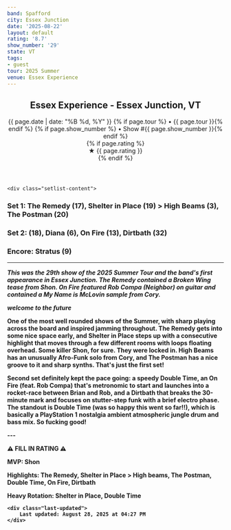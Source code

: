 ```yaml
---
band: Spafford
city: Essex Junction
date: '2025-08-22'
layout: default
rating: '8.7'
show_number: '29'
state: VT
tags:
- guest
tour: 2025 Summer
venue: Essex Experience
---
```


<article class="show-card">
    <header class="show-header">
        <h1>Essex Experience - Essex Junction, VT</h1>
        <div class="show-meta">
            {{ page.date | date: "%B %d, %Y" }}
            {% if page.tour %} • {{ page.tour }}{% endif %}
            {% if page.show_number %} • Show #{{ page.show_number }}{% endif %}
        </div>
        {% if page.rating %}
        <div class="show-rating">★ {{ page.rating }}</div>
        {% endif %}
    </header>
    
    <div class="setlist-content">
<h3 class="setlist-header"><strong>Set 1:</strong>  <span class="jam-entry jam-tooltip jam-link" data-tooltip="<strong>Timing:</strong> 17:41<br><strong>Notes:</strong> An open-air train ride through mountains just before dawn, with a sprawling sunrise. 
" data-url="/jam-chart/?filter=The Remedy">The Remedy</span> (17), <strong class="highlighted-jam jam-tooltip jam-link" data-tooltip="<strong>Timing:</strong> 19:04<br><strong>Notes:</strong> A slick, saturated groove sprouts with the help of ever-consistent Shon, loops hanging overhead before building with bite. Some delicate, serene playing stumbles into another lowkey groove to close. 
" data-url="/jam-chart/?filter=Shelter in Place">Shelter in Place</strong> (19) > <span class="jam-entry jam-tooltip jam-link" data-tooltip="<strong>Timing:</strong> 3:26<br><strong>Notes:</strong> A whirring, Afro-Funk solo from Cory and tight throughout.
" data-url="/jam-chart/?filter=High Beams">High Beams</span> (3), <span class="jam-entry jam-tooltip jam-link" data-tooltip="<strong>Timing:</strong> 20:20<br><strong>Notes:</strong> Funky with some sharp synths and a screeching close. 
" data-url="/jam-chart/?filter=The Postman">The Postman</span> (20)</h3>
<h3 class="setlist-header"><strong>Set 2:</strong>  <strong class="highlighted-jam jam-tooltip jam-link" data-tooltip="<strong>Timing:</strong> 18:02<br><strong>Notes:</strong> PlayStation 1 nostalgia ambient atmospheric jungle drum and bass mix.

(Truly inspired, up-tempo drum and bass. Easily one of the best versions this year.)
" data-url="/jam-chart/?filter=Double Time">Double Time</strong> (18), Diana (6), <span class="jam-entry jam-tooltip jam-link" data-tooltip="<strong>Timing:</strong> 13:58<br><strong>Notes:</strong> Feat. Rob Compa on guitar. Starts out with a metronomic groove before turning spacey and dancey. Some cool sheets of sonic rain from Cory launch them into a rocket-race between Brian and Rob. 
" data-url="/jam-chart/?filter=On Fire">On Fire</span> (13), <span class="jam-entry jam-tooltip jam-link" data-tooltip="<strong>Timing:</strong> 32:47<br><strong>Notes:</strong> Stutter-step funk with a brief electro phase. 
" data-url="/jam-chart/?filter=Dirtbath">Dirtbath</span> (32)</h3>
<h3 class="setlist-header"><strong>Encore:</strong>  Stratus (9)</h3>
<hr class="section-divider">
<p class="show-notes"><em>This was the 29th show of the 2025 Summer Tour and the band's first appearance in Essex Junction. <strong>The Remedy</strong> contained a <strong>Broken Wing</strong> tease from Shon. <strong>On Fire</strong> featured Rob Compa (Neighbor) on guitar and contained a My Name is McLovin sample from Cory.</em></p>
<p class="show-notes"><em>welcome to the future</em></p>
<p class="review-text">One of the most well rounded shows of the Summer, with sharp playing across the board and inspired jamming throughout. The Remedy gets into some nice space early, and Shelter in Place steps up with a consecutive highlight that moves through a few different rooms with loops floating overhead. Some killer Shon, for sure. They were locked in. High Beams has an unusually Afro-Funk solo from Cory, and The Postman has a nice groove to it and sharp synths. That's just the first set!</p>
<p class="review-text">Second set definitely kept the pace going: a speedy Double Time, an On Fire (feat. Rob Compa) that's metronomic to start and launches into a rocket-race between Brian and Rob, and a Dirtbath that breaks the 30-minute mark and focuses on stutter-step funk with a brief electro phase. The standout is Double Time (was so happy this went so far!!), which is basically a PlayStation 1 nostalgia ambient atmospheric jungle drum and bass mix. So fucking good!</p>
<p class="review-text">---</p>
<p class="review-text">⚠️ FILL IN RATING ⚠️</p>
<p class="review-text">MVP:  Shon</p>
<p class="review-text">Highlights:  The Remedy, Shelter in Place > High beams, The Postman, Double Time, On Fire, Dirtbath</p>
<p class="review-text">Heavy Rotation:  Shelter in Place, Double Time</p>
    </div>
    
    <div class="last-updated">
        Last updated: August 28, 2025 at 04:27 PM
    </div>
</article>